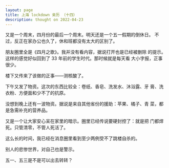```yaml
---
layout: page
title: 上海 lockdown 亲历 （十四）
description: thought on 2022-04-23
---
```



又是一个周末，四月份的最后一个周末。明天还是一个五一假期的倒休日。
不过，反正在家办公也久了，休和班都没有太大的区别了。

朋友圈里全是《四月之歌》。我并没有看内容，据说打开也是已经被删除
的提示。这样的感觉好似回到了 33 年前的学生时代。那时候就是每天看
大小字报，正事很少。

楼下又传来了该做的正事——测核酸了。

下午又发了物资。这次的东西比较全：卷纸、香皂、洗发水、沐浴露、牙
膏、洗衣粉、方便面和少不了的抗原。

没想到晚上还有一波物资。据说是来自其他省份的援助：苹果、橘子、青
菜，都是急需补充的营养品。

又是一个让大家安心呆在家里的暗示。圈里已经传说要硬封控了：就是把
门都焊死。只管清零，不管人死活了。

这么长的时间，我已经在消息圈里看到至少两例受不了跳楼自杀的。

别人的悲惨世界，对自己也是警示。

五一、五三是不是可以出去转转？